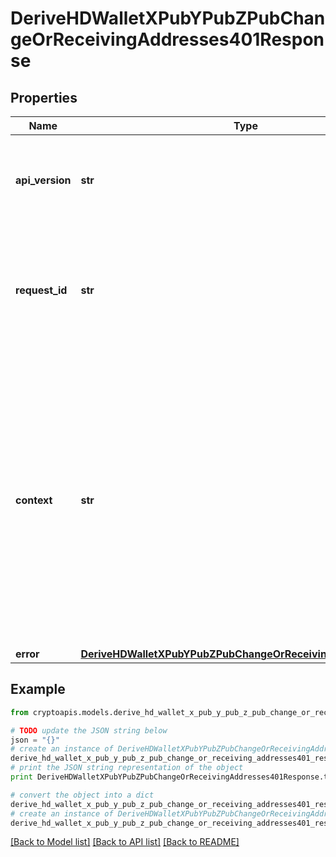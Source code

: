 # DeriveHDWalletXPubYPubZPubChangeOrReceivingAddresses401Response


## Properties
Name | Type | Description | Notes
------------ | ------------- | ------------- | -------------
**api_version** | **str** | Specifies the version of the API that incorporates this endpoint. | 
**request_id** | **str** | Defines the ID of the request. The &#x60;requestId&#x60; is generated by Crypto APIs and it&#39;s unique for every request. | 
**context** | **str** | In batch situations the user can use the context to correlate responses with requests. This property is present regardless of whether the response was successful or returned as an error. &#x60;context&#x60; is specified by the user. | [optional] 
**error** | [**DeriveHDWalletXPubYPubZPubChangeOrReceivingAddressesE401**](DeriveHDWalletXPubYPubZPubChangeOrReceivingAddressesE401.md) |  | 

## Example

```python
from cryptoapis.models.derive_hd_wallet_x_pub_y_pub_z_pub_change_or_receiving_addresses401_response import DeriveHDWalletXPubYPubZPubChangeOrReceivingAddresses401Response

# TODO update the JSON string below
json = "{}"
# create an instance of DeriveHDWalletXPubYPubZPubChangeOrReceivingAddresses401Response from a JSON string
derive_hd_wallet_x_pub_y_pub_z_pub_change_or_receiving_addresses401_response_instance = DeriveHDWalletXPubYPubZPubChangeOrReceivingAddresses401Response.from_json(json)
# print the JSON string representation of the object
print DeriveHDWalletXPubYPubZPubChangeOrReceivingAddresses401Response.to_json()

# convert the object into a dict
derive_hd_wallet_x_pub_y_pub_z_pub_change_or_receiving_addresses401_response_dict = derive_hd_wallet_x_pub_y_pub_z_pub_change_or_receiving_addresses401_response_instance.to_dict()
# create an instance of DeriveHDWalletXPubYPubZPubChangeOrReceivingAddresses401Response from a dict
derive_hd_wallet_x_pub_y_pub_z_pub_change_or_receiving_addresses401_response_form_dict = derive_hd_wallet_x_pub_y_pub_z_pub_change_or_receiving_addresses401_response.from_dict(derive_hd_wallet_x_pub_y_pub_z_pub_change_or_receiving_addresses401_response_dict)
```
[[Back to Model list]](../README.md#documentation-for-models) [[Back to API list]](../README.md#documentation-for-api-endpoints) [[Back to README]](../README.md)


